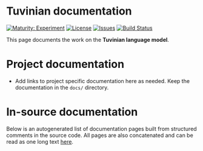 # Tuvinian documentation

[![Maturity: Experiment](https://img.shields.io/badge/Maturity-Beta-yellow.svg)](https://giellalt.github.io/MaturityClassification.html)
[![License](https://img.shields.io/github/license/giellalt/lang-tyv)](https://github.com/giellalt/lang-tyv/blob/main/LICENSE)
[![Issues](https://img.shields.io/github/issues/giellalt/lang-tyv)](https://github.com/giellalt/lang-tyv/issues)
[![Build Status](https://divvun-tc.thetc.se/api/github/v1/repository/giellalt/lang-tyv/main/badge.svg)](https://github.com/giellalt/lang-tyv/actions)

This page documents the work on the **Tuvinian language model**. 

# Project documentation

* Add links to project specific documentation here as needed. Keep the documentation in the `docs/` directory.

# In-source documentation

Below is an autogenerated list of documentation pages built from structured comments in the source code. All pages are also concatenated and can be read as one long text [here](tyv.md).
